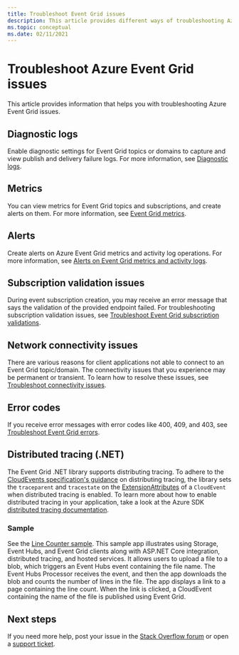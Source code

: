 ```yaml
---
title: Troubleshoot Event Grid issues
description: This article provides different ways of troubleshooting Azure Event Grid issues
ms.topic: conceptual
ms.date: 02/11/2021
---
```


# Troubleshoot Azure Event Grid issues
This article provides information that helps you with troubleshooting Azure Event Grid issues. 

## Diagnostic logs
Enable diagnostic settings for Event Grid topics or domains to capture and view publish and delivery failure logs. For more information, see [Diagnostic logs](enable-diagnostic-logs-topic.md).

## Metrics
You can view metrics for Event Grid topics and subscriptions, and create alerts on them. For more information, see [Event Grid metrics](monitor-event-delivery.md).

## Alerts
Create alerts on Azure Event Grid metrics and activity log operations. For more information, see [Alerts on Event Grid metrics and activity logs](set-alerts.md).

## Subscription validation issues
During event subscription creation, you may receive an error message that says the validation of the provided endpoint failed. For troubleshooting subscription validation issues, see [Troubleshoot Event Grid subscription validations](troubleshoot-subscription-validation.md). 

## Network connectivity issues
There are various reasons for client applications not able to connect to an Event Grid topic/domain. The connectivity issues that you experience may be permanent or transient. To learn how to resolve these issues, see [Troubleshoot connectivity issues](troubleshoot-network-connectivity.md).

## Error codes
If you receive error messages with error codes like 400, 409, and 403, see [Troubleshoot Event Grid errors](troubleshoot-errors.md). 

## Distributed tracing (.NET)
The Event Grid .NET library supports distributing tracing. To adhere to the [CloudEvents specification's guidance](https://github.com/cloudevents/spec/blob/master/extensions/distributed-tracing.md) on distributing tracing, the library sets the `traceparent` and `tracestate` on the [ExtensionAttributes](https://github.com/Azure/azure-sdk-for-net/tree/master/sdk/eventgrid/Azure.Messaging.EventGrid/src/Customization#L126) of a `CloudEvent` when distributed tracing is enabled. To learn more about how to enable distributed tracing in your application, take a look at the Azure SDK [distributed tracing documentation](https://github.com/Azure/azure-sdk-for-net/blob/master/sdk/core/Azure.Core/samples/Diagnostics.md#Distributed-tracing).

### Sample
See the [Line Counter sample](/samples/azure/azure-sdk-for-net/line-counter/). This sample app illustrates using Storage, Event Hubs, and Event Grid clients along with ASP.NET Core integration, distributed tracing, and hosted services. It allows users to upload a file to a blob, which triggers an Event Hubs event containing the file name. The Event Hubs Processor receives the event, and then the app downloads the blob and counts the number of lines in the file. The app displays a link to a page containing the line count. When the link is clicked, a CloudEvent containing the name of the file is published using Event Grid.

## Next steps
If you need more help, post your issue in the [Stack Overflow forum](https://stackoverflow.com/questions/tagged/azure-eventgrid) or open a [support ticket](https://azure.microsoft.com/support/options/). 
